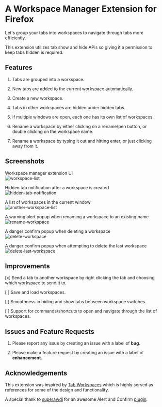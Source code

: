 # A Workspace Manager Extension for Firefox

Let's group your tabs into workspaces to navigate through tabs more efficiently.

This extension utilizes tab show and hide APIs so giving it a permission to keep tabs hidden is required.

## Features

1. Tabs are grouped into a workspace.

2. New tabs are added to the current workspace automatically.

3. Create a new workspace.

4. Tabs in other workspaces are hidden under hidden tabs.

5. If multiple windows are open, each one has its own list of workspaces.

6. Rename a workspace by either clicking on a rename/pen button, or double clicking on the workspace name.

7. Rename a workspace by typing it out and hitting enter, or just clicking away from it.

## Screenshots

Workspace manager extension UI<br/>
![workspace-list](https://raw.githubusercontent.com/hongde88/firefox-workspace-manager/master/screenshots/wsp_icon.png)

Hidden tab notification after a workspace is created<br/>
![hidden-tab-notification](https://raw.githubusercontent.com/hongde88/firefox-workspace-manager/master/screenshots/wsp_hidden_tabs_notification.png)

A list of workspaces in the current window<br/>
![another-workspace-list](https://raw.githubusercontent.com/hongde88/firefox-workspace-manager/master/screenshots/wsp_list.png)

A warning alert popup when renaming a workspace to an existing name<br/>
![rename-workspace](https://raw.githubusercontent.com/hongde88/firefox-workspace-manager/master/screenshots/wsp_rename.png)

A danger confirm popup when deleting a workspace<br/>
![delete-workspace](https://raw.githubusercontent.com/hongde88/firefox-workspace-manager/master/screenshots/wsp_delete.png)

A danger confirm popup when attempting to delete the last workspace<br/>
![delete-last-workspace](https://raw.githubusercontent.com/hongde88/firefox-workspace-manager/master/screenshots/wsp_delete_last.png)

## Improvements

[x] Send a tab to another workspace by right clicking the tab and choosing which workspace to send it to.

[ ] Save and load workspaces.

[ ] Smoothness in hiding and show tabs between workspace switches.

[ ] Support for commands/shortcuts to open and navigate through the list of workspaces.

## Issues and Feature Requests

1. Please report any issue by creating an issue with a label of **bug**.

2. Please make a feature request by creating an issue with a label of **enhancement**.

## Acknowledgements

This extension was inspired by [Tab Workspaces](https://addons.mozilla.org/en-US/firefox/addon/tab-workspaces) which is highly served as references for some of the design and functionality.

A special thank to [superawdi](https://github.com/superawdi) for an awesome Alert and Confirm [plugin](https://github.com/superawdi/Fnon).